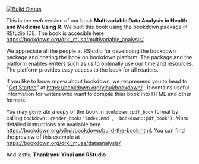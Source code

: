 [![Build Status](https://travis-ci.com/rstudio/bookdown-demo.svg?branch=master)](https://travis-ci.com/rstudio/bookdown-demo)

This is the *web* version of our book **Multivariable Data Analysis in Health and Medicine Using R**. We built this book using the bookdown package in RStudio IDE. The book is accesible here https://bookdown.org/drki_musa/multivariable_analysis/

We appreciate all the people at RStudio for developing the bookdown package and hosting the book on bookdown platform. The package and the platform enables writers such as us to optimally use our time and resources. The platform provides easy access to the book for all readers. 

If you like to know moew about bookdown, we recommend you to head to "[Get Started](https://bookdown.org/yihui/bookdown/get-started.html)" at https://bookdown.org/yihui/bookdown/ . It contains useful information for writers who want to compile thier book into HTML and other formats. 

You may generate a copy of the book in `bookdown::pdf_book` format by calling `bookdown::render_book('index.Rmd', 'bookdown::pdf_book')`. More detailed instructions are available here https://bookdown.org/yihui/bookdown/build-the-book.html. You can find the preview of this example at https://bookdown.org/drki_musa/dataanalysis/ 

And lastly, **Thank you Yihui and RStudio**
